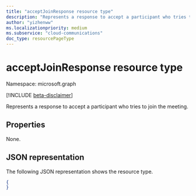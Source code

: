 ```yaml
---
title: "acceptJoinResponse resource type"
description: "Represents a response to accept a participant who tries to join the meeting."
author: "yizhenww"
ms.localizationpriority: medium
ms.subservice: "cloud-communications"
doc_type: resourcePageType
---
```


# acceptJoinResponse resource type

Namespace: microsoft.graph

[!INCLUDE [beta-disclaimer](../../includes/beta-disclaimer.md)]

Represents a response to accept a participant who tries to join the meeting.

## Properties

None.

## JSON representation

The following JSON representation shows the resource type.

<!-- {
  "blockType": "resource",
  "optionalProperties": [],
  "@odata.type": "microsoft.graph.acceptJoinResponse"
}-->
```json
{
}
```

<!-- uuid: 8fcb5dbc-d5aa-4681-8e31-b001d5168d79
2015-10-25 14:57:30 UTC -->
<!--
{
  "type": "#page.annotation",
  "description": "acceptJoinResponse resource",
  "keywords": "",
  "section": "documentation",
  "tocPath": "",
  "suppressions": []
}
-->
